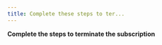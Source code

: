 ```yaml
---
title: Complete these steps to ter...
---
```


**Complete the steps to terminate the subscription**
